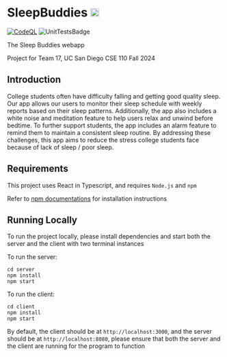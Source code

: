# SleepBuddies <img src="client/public/logo2048.png" alt="logo" width="20"/>

[![CodeQL](https://github.com/CSE-110-FA24-Team-17/SleepBuddies/actions/workflows/github-code-scanning/codeql/badge.svg)](https://github.com/CSE-110-FA24-Team-17/SleepBuddies/actions/workflows/github-code-scanning/codeql)
![UnitTestsBadge](https://github.com/CSE-110-FA24-Team-17/SleepBuddies/actions/workflows/build_test_react.yml/badge.svg)

The Sleep Buddies webapp

Project for Team 17, UC San Diego CSE 110 Fall 2024

## Introduction

College students often have difficulty falling and getting good quality sleep. Our app allows our users to monitor 
their sleep schedule with weekly reports based on their sleep patterns. Additionally, the app also includes a white noise and meditation feature
to help users relax and unwind before bedtime. To further support students, the app includes an alarm feature to remind them to maintain a consistent sleep routine. By addressing these challenges, this app aims to reduce the stress college students face because of lack of sleep / poor 
sleep.

## Requirements

This project uses React in Typescript, and requires `Node.js` and `npm`

Refer to [npm documentations](https://docs.npmjs.com/downloading-and-installing-node-js-and-npm) for installation 
instructions

## Running Locally

To run the project locally, please install dependencies and start both the server and the client with two terminal
instances

To run the server:

```
cd server
npm install
npm start
```

To run the client:

```
cd client
npm install
npm start
```

By default, the client should be at `http://localhost:3000`, and the server should be at `http://localhost:8080`, please
ensure that both the server and the client are running for the program to function
